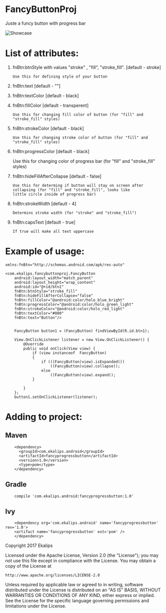# FancyButtonProj
Juste a funcy button with progress bar

<img alt="Showcase" src="https://s29.postimg.org/9bfm2dvzr/ezgif_com_crop.gif" />


#   List of attributes:

 1) fnBtn:btnStyle with values "stroke" , "fill", "stroke_fill".  [default - stroke]
 
        Use this for defining style of your button
        
 2) fnBtn:text  [default - ""]
 
 3) fnBtn:textColor [default - black]
 
 4) fnBtn:fillColor [default - transperent]
 
        Use this for changing fill color of button (for "fill" and "stroke_fill" styles)
        
 5) fnBtn:strokeColor [default - black]
 
        Use this for changing stroke color of button (for "fill" and "stroke_fill" styles)
        
 6) fnBtn:progressColor [default - black]
 
       Use this for changing color of progress bar (for "fill" and "stroke_fill" styles)
       
 7) fnBtn:hideFillAfterCollapse [default - false]
 
        Use this for determing if button will stay on screen after collapsing (for "fill" and "stroke_fill", looks like                 little circle inside of progress bar)
        
 8) fnBtn:strokeWidth [default - 4]
 
        Determins stroke width (for "stroke" and "stroke_fill")
        
 9) fnBtn:capsText [default - true]
 
        If true will make all text uppercase
        
        

#   Example of usage:

    xmlns:fnBtn="http://schemas.android.com/apk/res-auto"

    <com.ekalips.fancybuttonproj.FancyButton
        android:layout_width="match_parent"
        android:layout_height="wrap_content"
        android:id="@+id/btn1"
        fnBtn:btnStyle="stroke_fill"
        fnBtn:hideFillAfterCollapse="false"
        fnBtn:fillColor="@android:color/holo_blue_bright"
        fnBtn:progressColor="@android:color/holo_green_light"
        fnBtn:strokeColor="@android:color/holo_red_light"
        fnBtn:textColor="#000"
        fnBtn:text="Button"/>
        
        
        FancyButton button1 = (FancyButton) findViewById(R.id.btn1);

        View.OnClickListener listener = new View.OnClickListener() {
            @Override
            public void onClick(View view) {
                if (view instanceof  FancyButton)
                {
                    if (((FancyButton)view).isExpanded())
                        ((FancyButton)view).collapse();
                    else
                        ((FancyButton)view).expand();
                }

            }
        };
        button1.setOnClickListener(listener);



#   Adding to project:
   
##      Maven
    
        <dependency>
          <groupId>com.ekalips.android</groupId>
          <artifactId>fancyprogressbutton</artifactId>
          <version>1.0</version>
          <type>pom</type>
        </dependency>
##      Gradle
        compile 'com.ekalips.android:fancyprogressbutton:1.0'
##      Ivy
        <dependency org='com.ekalips.android' name='fancyprogressbutton' rev='1.0'>
        <artifact name='fancyprogressbutton' ext='pom' />
        </dependency>
        
        
Copyright 2017 Ekalips

Licensed under the Apache License, Version 2.0 (the "License");
you may not use this file except in compliance with the License.
You may obtain a copy of the License at

    http://www.apache.org/licenses/LICENSE-2.0

Unless required by applicable law or agreed to in writing, software
distributed under the License is distributed on an "AS IS" BASIS,
WITHOUT WARRANTIES OR CONDITIONS OF ANY KIND, either express or implied.
See the License for the specific language governing permissions and
limitations under the License.
